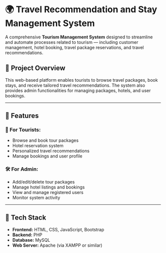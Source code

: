 # 🌍 Travel Recommendation and Stay Management System

A comprehensive **Tourism Management System** designed to streamline and automate processes related to tourism — including customer management, hotel booking, travel package reservations, and travel recommendations.

## 🚀 Project Overview

This web-based platform enables tourists to browse travel packages, book stays, and receive tailored travel recommendations. The system also provides admin functionalities for managing packages, hotels, and user bookings.

---

## 🔑 Features

### 🧳 For Tourists:
- Browse and book tour packages
- Hotel reservation system
- Personalized travel recommendations
- Manage bookings and user profile

### 🛠️ For Admin:
- Add/edit/delete tour packages
- Manage hotel listings and bookings
- View and manage registered users
- Monitor system activity

---

## 🧰 Tech Stack

- **Frontend:** HTML, CSS, JavaScript, Bootstrap
- **Backend:** PHP
- **Database:** MySQL
- **Web Server:** Apache (via XAMPP or similar)
